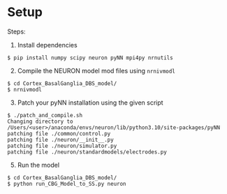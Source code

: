 # Setup
Steps:

1) Install dependencies
```
$ pip install numpy scipy neuron pyNN mpi4py nrnutils
```

2) Compile the NEURON model mod files using `nrnivmodl`
```
$ cd Cortex_BasalGanglia_DBS_model/
$ nrnivmodl
```

3) Patch your pyNN installation using the given script
```
$ ./patch_and_compile.sh
Changing directory to /Users/<user>/anaconda/envs/neuron/lib/python3.10/site-packages/pyNN
patching file ./common/control.py
patching file ./neuron/__init__.py
patching file ./neuron/simulator.py
patching file ./neuron/standardmodels/electrodes.py
```

5) Run the model
```
$ cd Cortex_BasalGanglia_DBS_model/
$ python run_CBG_Model_to_SS.py neuron
```
